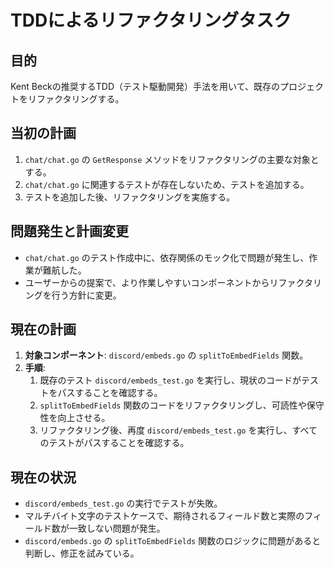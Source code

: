 # TDDによるリファクタリングタスク

## 目的
Kent Beckの推奨するTDD（テスト駆動開発）手法を用いて、既存のプロジェクトをリファクタリングする。

## 当初の計画
1.  `chat/chat.go` の `GetResponse` メソッドをリファクタリングの主要な対象とする。
2.  `chat/chat.go` に関連するテストが存在しないため、テストを追加する。
3.  テストを追加した後、リファクタリングを実施する。

## 問題発生と計画変更
- `chat/chat.go` のテスト作成中に、依存関係のモック化で問題が発生し、作業が難航した。
- ユーザーからの提案で、より作業しやすいコンポーネントからリファクタリングを行う方針に変更。

## 現在の計画
1.  **対象コンポーネント**: `discord/embeds.go` の `splitToEmbedFields` 関数。
2.  **手順**:
    1.  既存のテスト `discord/embeds_test.go` を実行し、現状のコードがテストをパスすることを確認する。
    2.  `splitToEmbedFields` 関数のコードをリファクタリングし、可読性や保守性を向上させる。
    3.  リファクタリング後、再度 `discord/embeds_test.go` を実行し、すべてのテストがパスすることを確認する。

## 現在の状況
- `discord/embeds_test.go` の実行でテストが失敗。
- マルチバイト文字のテストケースで、期待されるフィールド数と実際のフィールド数が一致しない問題が発生。
- `discord/embeds.go` の `splitToEmbedFields` 関数のロジックに問題があると判断し、修正を試みている。
